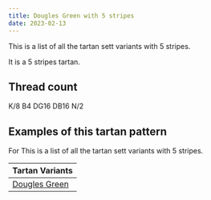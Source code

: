 ```yaml
---
title: Dougles Green with 5 stripes
date: 2023-02-13
---
```

This is a list of all the tartan sett variants with 5 stripes.

It is a 5 stripes tartan.


## Thread count
K/8 B4 DG16 DB16 N/2

## Examples of this tartan pattern
For This is a list of all the tartan sett variants with 5 stripes.

| Tartan Variants |
|---------------|
| [Dougles Green](/variants/k/8/b4/dg16/db16/n/2-b4367ae-db000052-dg11450d-k000000-naaaaaa/)||
